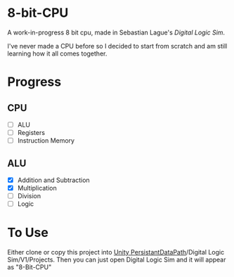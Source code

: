 # 8-bit-CPU
A work-in-progress 8 bit cpu, made in Sebastian Lague's _Digital Logic Sim_.

I've never made a CPU before so I decided to start from scratch and am still learning how it all comes together.

# Progress
## CPU ##
- [ ] ALU
- [ ] Registers
- [ ] Instruction Memory

## ALU ##
- [x] Addition and Subtraction
- [x] Multiplication
- [ ] Division
- [ ] Logic

# To Use
Either clone or copy this project into [Unity PersistantDataPath](https://docs.unity3d.com/6000.0/Documentation/ScriptReference/Application-persistentDataPath.html)/Digital Logic Sim/V1/Projects. Then you can just open Digital Logic Sim and it will appear as "8-Bit-CPU"
